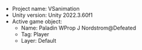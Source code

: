 <!-- UNITY CODE ASSIST INSTRUCTIONS START -->
- Project name: VSanimation
- Unity version: Unity 2022.3.60f1
- Active game object:
  - Name: Paladin WProp J Nordstrom@Defeated
  - Tag: Player
  - Layer: Default
<!-- UNITY CODE ASSIST INSTRUCTIONS END -->